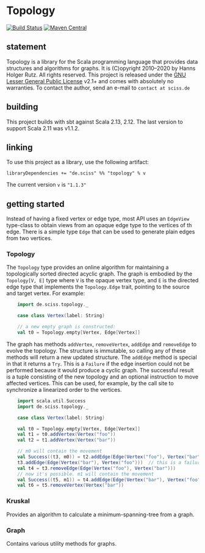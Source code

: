 # Topology

[![Build Status](https://travis-ci.org/Sciss/Topology.svg?branch=main)](https://travis-ci.org/Sciss/Topology)
[![Maven Central](https://maven-badges.herokuapp.com/maven-central/de.sciss/topology_2.13/badge.svg)](https://maven-badges.herokuapp.com/maven-central/de.sciss/topology_2.13)

## statement

Topology is a library for the Scala programming language that provides data structures and algorithms for
graphs. It is (C)opyright 2010&ndash;2020 by Hanns Holger Rutz. All rights reserved.  This project is released under 
the [GNU Lesser General Public License](https://git.iem.at/sciss/Topology/raw/main/LICENSE) v2.1+ 
and comes with absolutely no warranties. To contact the author, send an e-mail to `contact at sciss.de`

## building

This project builds with sbt against Scala 2.13, 2.12. The last version to support Scala 2.11 was v1.1.2.

## linking

To use this project as a library, use the following artifact:

    libraryDependencies += "de.sciss" %% "topology" % v

The current version `v` is `"1.1.3"`

## getting started

Instead of having a fixed vertex or edge type, most API uses an `EdgeView` type-class to obtain views
from an opaque edge type to the vertices of th edge. There is a simple type `Edge` that can be used
to generate plain edges from two vertices.

### Topology

The `Topology` type provides an online algorithm for maintaining a topologically sorted directed acyclic graph.
The graph is embodied by the `Topology[V, E]` type where `V` is the opaque vertex type, and `E` is the directed edge 
type that implements the `Topology.Edge` trait, pointing to the source and target vertex. For example:

```scala
    import de.sciss.topology._

    case class Vertex(label: String)

    // a new empty graph is constructed:
    val t0 = Topology.empty[Vertex, Edge[Vertex]]
```

The graph has methods `addVertex`, `removeVertex`, `addEdge` and `removeEdge` to evolve the topology. 
The structure is immutable, so calling any of these methods will return a new updated structure. 
The `addEdge` method is special in that it returns a `Try`. This is a `Failure` if the edge insertion could
not be performed because it would produce a cyclic graph. The successful result is a tuple consisting of the 
new topology and an optional instruction to move affected vertices. This can be used, for example, by the call
site to synchronize a linearized order to the vertices.

```scala
    import scala.util.Success
    import de.sciss.topology._

    case class Vertex(label: String)

    val t0 = Topology.empty[Vertex, Edge[Vertex]]
    val t1 = t0.addVertex(Vertex("foo"))
    val t2 = t1.addVertex(Vertex("bar"))

    // m0 will contain the movement
    val Success((t3, m0)) = t2.addEdge(Edge(Vertex("foo"), Vertex("bar")))
    t3.addEdge(Edge(Vertex("bar"), Vertex("foo")))  // this is a failure
    val t4 = t3.removeEdge(Edge(Vertex("foo"), Vertex("bar")))
    // now it's possible. m1 will contain the movement
    val Success((t5, m1)) = t4.addEdge(Edge(Vertex("bar"), Vertex("foo")))
    val t6 = t5.removeVertex(Vertex("bar"))
```

### Kruskal

Provides an algorithm to calculate a minimum-spanning-tree from a graph.

### Graph

Contains various utility methods for graphs.
